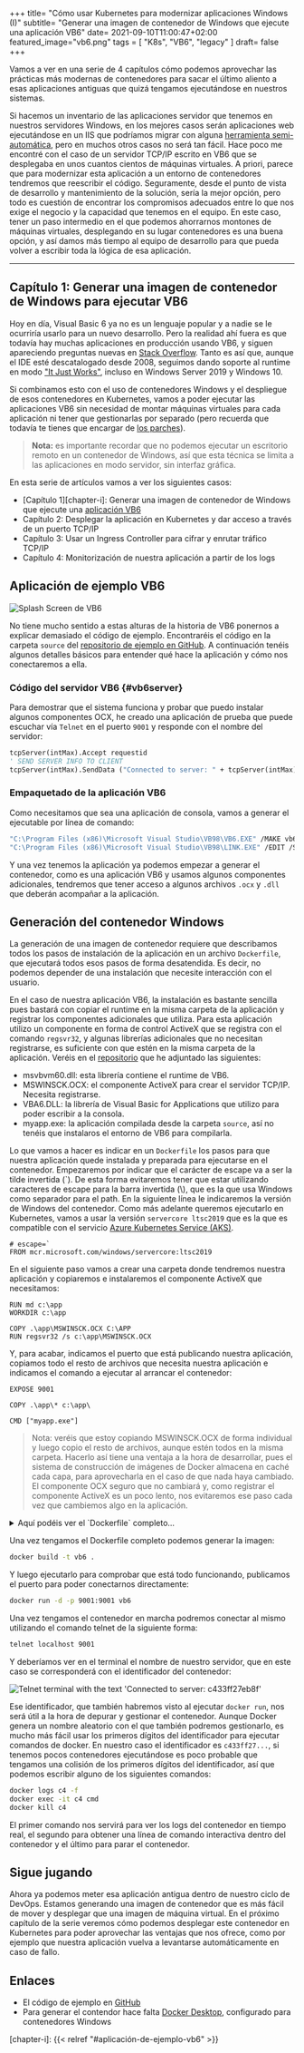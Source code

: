 +++
title= "Cómo usar Kubernetes para modernizar aplicaciones Windows (I)"
subtitle= "Generar una imagen de contenedor de Windows que ejecute una aplicación VB6"
date= 2021-09-10T11:00:47+02:00
featured_image="vb6.png"
tags = [ "K8s", "VB6", "legacy" ]
draft= false
+++

Vamos a ver en una serie de 4 capítulos cómo podemos aprovechar las prácticas más modernas de contenedores para sacar el último aliento a esas aplicaciones antiguas que quizá tengamos ejecutándose en nuestros sistemas.

Si hacemos un inventario de las aplicaciones servidor que tenemos en nuestros servidores Windows, en los mejores casos serán aplicaciones web ejecutándose en un IIS que podríamos migrar con alguna [herramienta semi-automática][azure-migrate], pero en muchos otros casos no será tan fácil. Hace poco me encontré con el caso de un servidor TCP/IP escrito en VB6 que se desplegaba en unos cuantos cientos de máquinas virtuales. A priori, parece que para modernizar esta aplicación a un entorno de contenedores tendremos que reescribir el código. Seguramente, desde el punto de vista de desarrollo y mantenimiento de la solución, sería la mejor opción, pero todo es cuestión de encontrar los compromisos adecuados entre lo que nos exige el negocio y la capacidad que tenemos en el equipo. En este caso, tener un paso intermedio en el que podemos ahorrarnos montones de máquinas virtuales, desplegando en su lugar contenedores es una buena opción, y así damos más tiempo al equipo de desarrollo para que pueda volver a escribir toda la lógica de esa aplicación.

---

## Capítulo 1: Generar una imagen de contenedor de Windows para ejecutar VB6

Hoy en día, Visual Basic 6 ya no es un lenguaje popular y a nadie se le ocurriría usarlo para un nuevo desarrollo. Pero la realidad ahí fuera es que todavía hay muchas aplicaciones en producción usando VB6, y siguen apareciendo preguntas nuevas en [Stack Overflow][so-vb6]. Tanto es así que, aunque el IDE esté descatalogado desde 2008, seguimos dando soporte al runtime en modo ["It Just Works"][vb6-support], incluso en Windows Server 2019 y Windows 10.

Si combinamos esto con el uso de contenedores Windows y el despliegue de esos contenedores en Kubernetes, vamos a poder ejecutar las aplicaciones VB6 sin necesidad de montar máquinas virtuales para cada aplicación ni tener que gestionarlas por separado (pero recuerda que todavía te tienes que encargar de [los parches][patch-and-upgrade]).

> **Nota:** es importante recordar que no podemos ejecutar un escritorio remoto en un contenedor de Windows, así que esta técnica se limita a las aplicaciones en modo servidor, sin interfaz gráfica.

En esta serie de artículos vamos a ver los siguientes casos:

* [Capítulo 1][chapter-i]: Generar una imagen de contenedor de Windows que ejecute una [aplicación VB6](#vb6server)
* Capítulo 2: Desplegar la aplicación en Kubernetes y dar acceso a través de un puerto TCP/IP
* Capítulo 3: Usar un Ingress Controller para cifrar y enrutar tráfico TCP/IP
* Capítulo 4: Monitorización de nuestra aplicación a partir de los logs

## Aplicación de ejemplo VB6

![Splash Screen de VB6][vb6-splash]

No tiene mucho sentido a estas alturas de la historia de VB6 ponernos a explicar demasiado el código de ejemplo. Encontraréis el código en la carpeta `source` del [repositorio de ejemplo en GitHub][ghcode]. A continuación tenéis algunos detalles básicos para entender qué hace la aplicación y cómo nos conectaremos a ella.

### Código del servidor VB6 {#vb6server}

Para demostrar que el sistema funciona y probar que puedo instalar algunos componentes OCX, he creado una aplicación de prueba que puede escuchar vía `Telnet` en el puerto `9001` y responde con el nombre del servidor:

```vb
tcpServer(intMax).Accept requestid
' SEND SERVER INFO TO CLIENT
tcpServer(intMax).SendData ("Connected to server: " + tcpServer(intMax).LocalHostName + vbCrLf)
``` 

### Empaquetado de la aplicación VB6

Como necesitamos que sea una aplicación de consola, vamos a generar el ejecutable por línea de comando:

```bash
"C:\Program Files (x86)\Microsoft Visual Studio\VB98\VB6.EXE" /MAKE vb6app.vbp /OUTDIR ..\app
"C:\Program Files (x86)\Microsoft Visual Studio\VB98\LINK.EXE" /EDIT /SUBSYSTEM:CONSOLE ..\app\myapp.exe
```

Y una vez tenemos la aplicación ya podemos empezar a generar el contenedor, como es una aplicación VB6 y usamos algunos componentes adicionales, tendremos que tener acceso a algunos archivos `.ocx` y `.dll` que deberán acompañar a la aplicación.

## Generación del contenedor Windows

La generación de una imagen de contenedor requiere que describamos todos los pasos de instalación de la aplicación en un archivo `Dockerfile`, que ejecutará todos esos pasos de forma desatendida. Es decir, no podemos depender de una instalación que necesite interacción con el usuario.

En el caso de nuestra aplicación VB6, la instalación es bastante sencilla pues bastará con copiar el runtime en la misma carpeta de la aplicación y registrar los componentes adicionales que utiliza. Para esta aplicación utilizo un componente en forma de control ActiveX que se registra con el comando `regsvr32`, y algunas librerías adicionales que no necesitan registrarse, es suficiente con que estén en la misma carpeta de la aplicación. Veréis en el [repositorio][ghcode] que he adjuntado las siguientes:

* msvbvm60.dll: esta librería contiene el runtime de VB6.
* MSWINSCK.OCX: el componente ActiveX para crear el servidor TCP/IP. Necesita registrarse.
* VBA6.DLL: la librería de Visual Basic for Applications que utilizo para poder escribir a la consola.
* myapp.exe: la aplicación compilada desde la carpeta `source`, así no tenéis que instalaros el entorno de VB6 para compilarla.

Lo que vamos a hacer es indicar en un `Dockerfile` los pasos para que nuestra aplicación quede instalada y preparada para ejecutarse en el contenedor. Empezaremos por indicar que el carácter de escape va a ser la tilde invertida (\`). De esta forma evitaremos tener que estar utilizando caracteres de escape para la barra invertida (\\), que es la que usa Windows como separador para el path.
En la siguiente línea le indicaremos la versión de Windows del contenedor. Como más adelante queremos ejecutarlo en Kubernetes, vamos a usar la versión `servercore ltsc2019` que es la que es compatible con el servicio [Azure Kubernetes Service (AKS)][aks].

```docker
# escape=`
FROM mcr.microsoft.com/windows/servercore:ltsc2019
```

En el siguiente paso vamos a crear una carpeta donde tendremos nuestra aplicación y copiaremos e instalaremos el componente ActiveX que necesitamos:

```docker
RUN md c:\app
WORKDIR c:\app

COPY .\app\MSWINSCK.OCX C:\APP
RUN regsvr32 /s c:\app\MSWINSCK.OCX
```

Y, para acabar, indicamos el puerto que está publicando nuestra aplicación, copiamos todo el resto de archivos que necesita nuestra aplicación e indicamos el comando a ejecutar al arrancar el contenedor:

```docker
EXPOSE 9001

COPY .\app\* c:\app\

CMD ["myapp.exe"]
```

> Nota: veréis que estoy copiando MSWINSCK.OCX de forma individual y luego copio el resto de archivos, aunque estén todos en la misma carpeta. Hacerlo así tiene una ventaja a la hora de desarrollar, pues el sistema de construcción de imágenes de Docker almacena en caché cada capa, para aprovecharla en el caso de que nada haya cambiado. El componente OCX seguro que no cambiará y, como registrar el componente ActiveX es un poco lento, nos evitaremos ese paso cada vez que cambiemos algo en la aplicación.

<details>
  <summary>Aquí podéis ver el  `Dockerfile` completo...</summary>

```docker
# escape=`
FROM mcr.microsoft.com/windows/servercore:ltsc2019

RUN md c:\app
WORKDIR c:\app

COPY .\app\MSWINSCK.OCX C:\APP
RUN regsvr32 /s c:\app\MSWINSCK.OCX

EXPOSE 9001

COPY .\app\* c:\app\

CMD ["myapp.exe"]
```

</details>

Una vez tengamos el Dockerfile completo podemos generar la imagen:

```cmd
docker build -t vb6 .
```

Y luego ejecutarlo para comprobar que está todo funcionando, publicamos el puerto para poder conectarnos directamente:

```cmd
docker run -d -p 9001:9001 vb6
```

Una vez tengamos el contenedor en marcha podremos conectar al mismo utilizando el comando telnet de la siguiente forma: 

```cmd
telnet localhost 9001
```

Y deberíamos ver en el terminal el nombre de nuestro servidor, que en este caso se corresponderá con el identificador del contenedor:

![Telnet terminal with the text 'Connected to server: c433ff27eb8f'][telnet-connected]

Ese identificador, que también habremos visto al ejecutar `docker run`, nos será útil a la hora de depurar y gestionar el contenedor. Aunque Docker genera un nombre aleatorio con el que también podremos gestionarlo, es mucho más fácil usar los primeros dígitos del identificador para ejecutar comandos de docker. En nuestro caso el identificador es `c433ff27...`, si tenemos pocos contenedores ejecutándose es poco probable que tengamos una colisión de los primeros dígitos del identificador, así que podemos escribir alguno de los siguientes comandos:

```bash
docker logs c4 -f
docker exec -it c4 cmd
docker kill c4
```

El primer comando nos servirá para ver los logs del contenedor en tiempo real, el segundo para obtener una línea de comando interactiva dentro del contenedor y el último para parar el contenedor.

## Sigue jugando

Ahora ya podemos meter esa aplicación antigua dentro de nuestro ciclo de DevOps. Estamos generando una imagen de contenedor que es más fácil de mover y desplegar que una imagen de máquina virtual. En el próximo capítulo de la serie veremos cómo podemos desplegar este contenedor en Kubernetes para poder aprovechar las ventajas que nos ofrece, como por ejemplo que nuestra aplicación vuelva a levantarse automáticamente en caso de fallo.

## Enlaces

* El código de ejemplo en [GitHub][ghcode]
* Para generar el contendor hace falta [Docker Desktop][docker-desktop], configurado para contenedores Windows

[aks]: https://azure.microsoft.com/services/kubernetes-service
[azure-migrate]: https://azure.microsoft.com/services/azure-migrate/
[docker-desktop]: https://www.docker.com/products/docker-desktop
[ghcode]: https://github.com/jmservera/legacyvb6ink8s
[patch-and-upgrade]: https://docs.microsoft.com/azure/architecture/operator-guides/aks/aks-upgrade-practices
[so-vb6]: https://stackoverflow.com/questions/tagged/vb6
[vb6-support]: https://docs.microsoft.com/en-us/previous-versions/visualstudio/visual-basic-6/visual-basic-6-support-policy

[chapter-i]: {{< relref "#aplicación-de-ejemplo-vb6" >}}

[telnet-connected]: telnet-connected.png "Telnet terminal"
[vb6-splash]: vb6.png "VB6 Splash Screen"